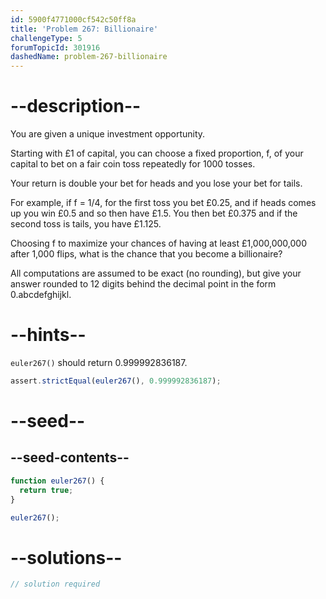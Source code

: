 ```yaml
---
id: 5900f4771000cf542c50ff8a
title: 'Problem 267: Billionaire'
challengeType: 5
forumTopicId: 301916
dashedName: problem-267-billionaire
---
```


# --description--

You are given a unique investment opportunity.

Starting with £1 of capital, you can choose a fixed proportion, f, of your capital to bet on a fair coin toss repeatedly for 1000 tosses.

Your return is double your bet for heads and you lose your bet for tails.

For example, if f = 1/4, for the first toss you bet £0.25, and if heads comes up you win £0.5 and so then have £1.5. You then bet £0.375 and if the second toss is tails, you have £1.125.

Choosing f to maximize your chances of having at least £1,000,000,000 after 1,000 flips, what is the chance that you become a billionaire?

All computations are assumed to be exact (no rounding), but give your answer rounded to 12 digits behind the decimal point in the form 0.abcdefghijkl.

# --hints--

`euler267()` should return 0.999992836187.

```js
assert.strictEqual(euler267(), 0.999992836187);
```

# --seed--

## --seed-contents--

```js
function euler267() {
  return true;
}

euler267();
```

# --solutions--

```js
// solution required
```
